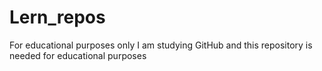 # Lern_repos
For educational purposes only
I am studying GitHub and this repository is needed for educational purposes
